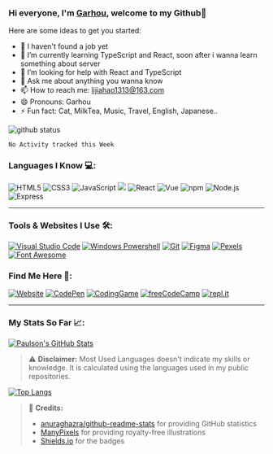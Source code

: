 ### Hi everyone, I'm [Garhou](https://github.com/Garhou1313/), welcome to my Github👋 

Here are some ideas to get you started:

- 🔭 I haven't found a job yet
- 🌱 I’m currently learning TypeScript and React, soon after i wanna learn something about server
- 🤔 I’m looking for help with React and TypeScript
- 💬 Ask me about anything you wanna know
- 📫 How to reach me: lijiahao1313@163.com
- 😄 Pronouns: Garhou
- ⚡ Fun fact: Cat, MilkTea, Music, Travel, English, Japanese..


![github status](https://github-readme-stats.vercel.app/api?username=Garhou1313&hide=[%22issues&22]&show_icons=true)

<!--START_SECTION:waka-->
```text
No Activity tracked this Week
```
<!--END_SECTION:waka-->


### Languages I Know 💻:

![HTML5](https://img.shields.io/badge/HTML5-Expert-d1d1d1?style=for-the-badge&logo=HTML5&labelColor=E34F26&logoColor=white) ![CSS3](https://img.shields.io/badge/CSS3-Expert-d1d1d1?style=for-the-badge&logo=CSS3&labelColor=1572B6&logoColor=white) ![JavaScript](https://img.shields.io/badge/TypeScript-Intermediate-d1d1d1?style=for-the-badge&logo=JavaScript&labelColor=F7DF1E&logoColor=black) ![](https://img.shields.io/badge/JavaScript-Intermediate-d1d1d1?style=for-the-badge&logo=TypeScript&labelColor=F7DF1E&logoColor=black) ![React](https://img.shields.io/badge/Express-Basic-d1d1d1?style=for-the-badge&logo=Express&labelColor=000000&logoColor=white) ![Vue](https://img.shields.io/badge/JavaScript-Intermediate-d1d1d1?style=for-the-badge&logo=JavaScript&labelColor=F7DF1E&logoColor=black) ![npm](https://img.shields.io/badge/npm-Expert-d1d1d1?style=for-the-badge&logo=NPM&labelColor=CB3837&logoColor=white) ![Node.js](https://img.shields.io/badge/Node.js-Basic-d1d1d1?style=for-the-badge&logo=Node.js&labelColor=339933&logoColor=white) ![Express](https://img.shields.io/badge/Express-Basic-d1d1d1?style=for-the-badge&logo=Express&labelColor=000000&logoColor=white) 

-----------------------------------------

### Tools & Websites I Use 🛠️:

[![Visual Studio Code](https://img.shields.io/badge/Visual%20Studio%20Code-Code%20Editor-d1d1d1?style=for-the-badge&logo=Visual-Studio-Code&labelColor=007ACC&logoColor=white)](https://code.visualstudio.com/) [![Windows Powershell](https://img.shields.io/badge/Windows_Powershell-Command_Line_Interface-d1d1d1?style=for-the-badge&logo=Powershell&labelColor=5391FE&logoColor=white)](https://docs.microsoft.com/en-us/powershell/) [![Git](https://img.shields.io/badge/Git-Version%20Control-d1d1d1?style=for-the-badge&logo=Git&labelColor=F05032&logoColor=white)](https://git-scm.com/) [![Figma](https://img.shields.io/badge/Figma-Design%20Prototypes-d1d1d1?style=for-the-badge&logo=Figma&labelColor=F24E1E&logoColor=white)](https://www.figma.com/) [![Pexels](https://img.shields.io/badge/Pexels-Free%20HD%20Images-d1d1d1?style=for-the-badge&logo=Pexels&labelColor=05A081&logoColor=white)](https://www.pexels.com/) [![Font Awesome](https://img.shields.io/badge/Font%20Awesome-Icons-d1d1d1?style=for-the-badge&logo=Font-Awesome&labelColor=339AF0&logoColor=white)](https://fontawesome.com/)

### Find Me Here 🧐:

[![Website](https://img.shields.io/badge/Website-paulsonjpaul.github.io-d1d1d1?style=for-the-badge&labelColor=blueviolet)](https://www.paulsonjpaul.github.io) [![CodePen](https://img.shields.io/badge/CodePen-paulsonjpaul-d1d1d1?style=for-the-badge&logo=CodePen&labelColor=black&logoColor=white)](https://codepen.io/paulsonjpaul) [![CodingGame](https://img.shields.io/badge/CodinGame-paulsonjpaul-d1d1d1?style=for-the-badge&labelColor=F2BB13)](https://www.codingame.com/profile/b4860a07f818f68c3ba67c29aa8b175e1594014) [![freeCodeCamp](https://img.shields.io/badge/freeCodeCamp-paulsonjpaul-d1d1d1?style=for-the-badge&logo=freeCodeCamp&labelColor=0A0A23&logoColor=white)](https://www.freecodecamp.org/paulsonjpaul) [![repl.it](https://img.shields.io/badge/repl.it-paulsonjpaul-d1d1d1?style=for-the-badge&logo=repl.it&labelColor=667881&logoColor=white)](https://repl.it/@paulsonjpaul)

-----------------------------------------

### My Stats So Far 📈:

[![Paulson's GitHub Stats](https://github-readme-stats.vercel.app/api?username=paulsonjpaul&count_private=true&show_icons=true&theme=algolia&include_all_commits=true&custom_title=My%20GitHub%20Stats)](https://github.com/anuraghazra/github-readme-stats)   

> ⚠️ **Disclaimer:** Most Used Languages doesn't indicate my skills or knowledge. It is calculated using the languages used in my public repositories.

[![Top Langs](https://github-readme-stats.vercel.app/api/top-langs/?username=paulsonjpaul&layout=compact&theme=algolia)](https://github.com/anuraghazra/github-readme-stats)

> 💖 **Credits:**
> - [anuraghazra/github-readme-stats](https://github.com/anuraghazra/github-readme-stats) for providing GitHub statistics 
> - [ManyPixels](https://www.manypixels.co/gallery) for providing royalty-free illustrations
> - [Shields.io](https://shields.io/) for the badges
